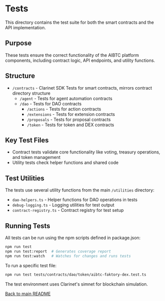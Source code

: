 # Tests

This directory contains the test suite for both the smart contracts and the API implementation.

## Purpose

These tests ensure the correct functionality of the AIBTC platform components, including contract logic, API endpoints, and utility functions.

## Structure

- `/contracts` - Clarinet SDK Tests for smart contracts, mirrors contract directory structure
  - `/agent` - Tests for agent automation contracts
  - `/dao` - Tests for DAO contracts
    - `/actions` - Tests for action contracts
    - `/extensions` - Tests for extension contracts
    - `/proposals` - Tests for proposal contracts
    - `/token` - Tests for token and DEX contracts

## Key Test Files

- Contract tests validate core functionality like voting, treasury operations, and token management
- Utility tests check helper functions and shared code

## Test Utilities

The tests use several utility functions from the main `/utilities` directory:
- `dao-helpers.ts` - Helper functions for DAO operations in tests
- `debug-logging.ts` - Logging utilities for test output
- `contract-registry.ts` - Contract registry for test setup

## Running Tests

All tests can be run using the npm scripts defined in package.json:

```bash
npm run test
npm run test:report  # Generates coverage report
npm run test:watch   # Watches for changes and runs tests
```

To run a specific test file:

```bash
npm run test tests/contracts/dao/token/aibtc-faktory-dex.test.ts
```

The test environment uses Clarinet's simnet for blockchain simulation.

[Back to main README](/)
